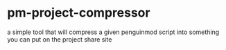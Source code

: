 # pm-project-compressor
a simple tool that will compress a given penguinmod script into something you can put on the project share site
